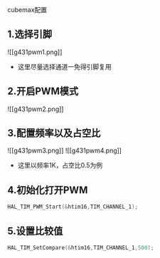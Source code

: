 cubemax配置
## 1.选择引脚
![[g431pwm1.png]]
* 这里尽量选择通道一免得引脚复用
## 2.开启PWM模式
![[g431pwm2.png]]
## 3.配置频率以及占空比
![[g431pwm3.png]]
![[g431pwm4.png]]
* 这里以频率1K，占空比0.5为例
## 4.初始化打开PWM
```c
HAL_TIM_PWM_Start(&htim16,TIM_CHANNEL_1);
```
## 5.设置比较值
```c
HAL_TIM_SetCompare(&htim16,TIM_CHANNEL_1,500);
```